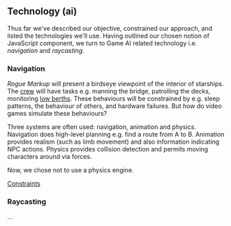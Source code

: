 ## Technology (ai)

Thus far we've described our objective, constrained our approach, and listed the technologies we'll use.
Having outlined our chosen notion of JavaScript component,
we turn to Game AI related technology i.e. _navigation_ and _raycasting_.

### Navigation

<!-- __TODO__
- Rodney Brooks layers.
- Navigation based Game AI.
- Corner-wrapped Pathfinding only provides part of the 
- No physics engine
- Geomorph 101
-->

_Rogue Markup_ will present a birdseye viewpoint of the interior of starships.
The [crew](https://wiki.travellerrpg.com/Crew "@new-tab") will have tasks e.g. manning the bridge, patrolling the decks, monitoring [low berths](https://wiki.travellerrpg.com/Low_Passage "@new-tab").
These behaviours will be constrained by e.g. sleep patterns, the behaviour of others, and hardware failures.
But how do video games simulate these behaviours?

Three systems are often used: navigation, animation and physics.
Navigation does high-level planning e.g. find a route from A to B.
Animation provides realism (such as limb movement) and also information indicating NPC actions.
Physics provides collision detection and permits moving characters around via forces.

Now, we chose not to use a physics engine.

[Constraints]()

<!-- TODO can link to other blogs -->

<!-- Pathfinding is central to Game AI.
Our NPCs need to move realistically e.g. they cannot move through walls, windows or locked doors. -->

<div
  class="tabs"
  height="400"
  enabled="false"
  tabs="[
     { key: 'component', filepath: 'nav/NavDemo' },
   ]"
></div>

### Raycasting

...